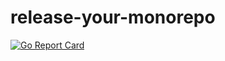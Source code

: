 # release-your-monorepo

[![Go Report Card](https://goreportcard.com/badge/github.com/kwk/release-your-monorepo)](https://goreportcard.com/report/github.com/kwk/release-your-monorepo)
